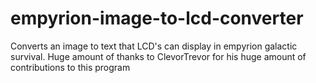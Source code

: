 # empyrion-image-to-lcd-converter
Converts an image to text that LCD's can display in empyrion galactic survival. Huge amount of thanks to ClevorTrevor for his huge amount of contributions to this program
